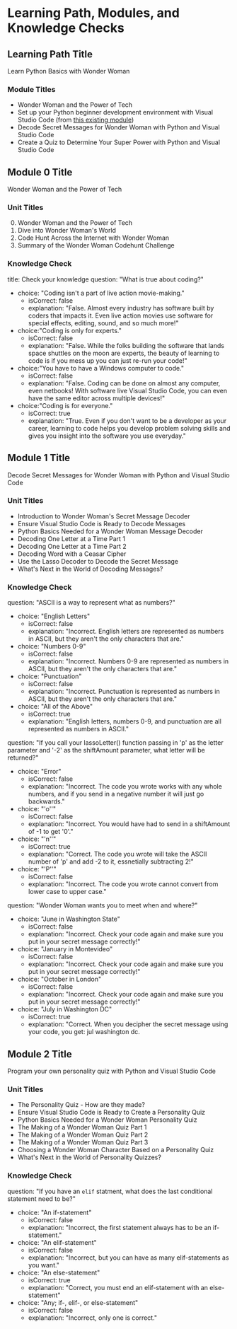 # Learning Path, Modules, and Knowledge Checks

## Learning Path Title 
Learn Python Basics with Wonder Woman

### Module Titles
- Wonder Woman and the Power of Tech
- Set up your Python beginner development environment with Visual Studio Code (from [this existing module](https://docs.microsoft.com/en-us/learn/modules/python-install-vscode/))
- Decode Secret Messages for Wonder Woman with Python and Visual Studio Code
- Create a Quiz to Determine Your Super Power with Python and Visual Studio Code

## Module 0 Title
Wonder Woman and the Power of Tech

### Unit Titles 
0. Wonder Woman and the Power of Tech
1. Dive into Wonder Woman's World
2. Code Hunt Across the Internet with Wonder Woman
3. Summary of the Wonder Woman Codehunt Challenge

### Knowledge Check
title: Check your knowledge
question: "What is true about coding?"
- choice: "Coding isn't a part of live action movie-making."
    - isCorrect: false
    - explanation: "False. Almost every industry has software built by coders that impacts it. Even live action movies use software for special effects, editing, sound, and so much more!"
- choice:"Coding is only for experts."
    - isCorrect: false
    - explanation: "False. While the folks building the software that lands space shuttles on the moon are experts, the beauty of learning to code is if you mess up you can just re-run your code!"
- choice:"You have to have a Windows computer to code."
    - isCorrect: false
    - explanation: "False. Coding can be done on almost any computer, even netbooks! With software live Visual Studio Code, you can even have the same editor across multiple devices!"
- choice:"Coding is for everyone."
    - isCorrect: true
    - explanation: "True. Even if you don't want to be a developer as your career, learning to code helps you develop problem solving skills and gives you insight into the software you use everyday."

## Module 1 Title
Decode Secret Messages for Wonder Woman with Python and Visual Studio Code

### Unit Titles 
- Introduction to Wonder Woman's Secret Message Decoder
- Ensure Visual Studio Code is Ready to Decode Messages
- Python Basics Needed for a Wonder Woman Message Decoder
- Decoding One Letter at a Time Part 1
- Decoding One Letter at a Time Part 2
- Decoding Word with a Ceasar Cipher
- Use the Lasso Decoder to Decode the Secret Message
- What's Next in the World of Decoding Messages?

### Knowledge Check
question: "ASCII is a way to represent what as numbers?"
- choice: "English Letters"
    - isCorrect: false
    - explanation: "Incorrect. English letters are represented as numbers in ASCII, but they aren't the only characters that are."
- choice: "Numbers 0-9"
    - isCorrect: false
    - explanation: "Incorrect. Numbers 0-9 are represented as numbers in ASCII, but they aren't the only characters that are."
- choice: "Punctuation"
    - isCorrect: false
    - explanation: "Incorrect. Punctuation is represented as numbers in ASCII, but they aren't the only characters that are."
- choice: "All of the Above"
    - isCorrect: true
    - explanation: "English letters, numbers 0-9, and punctuation are all represented as numbers in ASCII."

question: "If you call your lassoLetter() function passing in 'p' as the letter parameter and '-2' as the shiftAmount parameter, what letter will be returned?"
- choice: "Error"
    - isCorrect: false
    - explanation: "Incorrect. The code you wrote works with any whole numbers, and if you send in a negative number it will just go backwards."
- choice: "'o''"
    - isCorrect: false
    - explanation: "Incorrect. You would have had to send in a shiftAmount of -1 to get '0'."
- choice: "'n''"
    - isCorrect: true
    - explanation: "Correct. The code you wrote will take the ASCII number of 'p' and add -2 to it, essnetially subtracting 2!"
- choice: "'P''"
    - isCorrect: false
    - explanation: "Incorrect. The code you wrote cannot convert from lower case to upper case."

question: "Wonder Woman wants you to meet when and where?"
- choice: "June in Washington State"
    - isCorrect: false
    - explanation: "Incorrect. Check your code again and make sure you put in your secret message correctly!"
- choice: "January in Montevideo"
    - isCorrect: false
    - explanation: "Incorrect. Check your code again and make sure you put in your secret message correctly!"
- choice: "October in London"
    - isCorrect: false
    - explanation: "Incorrect. Check your code again and make sure you put in your secret message correctly!"
- choice: "July in Washington DC"
    - isCorrect: true
    - explanation: "Correct. When you decipher the secret message using your code, you get: jul washington dc.

## Module 2 Title 
Program your own personality quiz with Python and Visual Studio Code

### Unit Titles
- The Personality Quiz - How are they made?
- Ensure Visual Studio Code is Ready to Create a Personality Quiz
- Python Basics Needed for a Wonder Woman Personality Quiz
- The Making of a Wonder Woman Quiz Part 1
- The Making of a Wonder Woman Quiz Part 2
- The Making of a Wonder Woman Quiz Part 3
- Choosing a Wonder Woman Character Based on a Personality Quiz 
- What's Next in the World of Personality Quizzes?

### Knowledge Check
question: "If you have an `elif` statment, what does the last conditional statement need to be?"
- choice: "An if-statement"
    - isCorrect: false
    - explanation: "Incorrect, the first statement always has to be an if-statement."
- choice: "An elif-statement"
    - isCorrect: false
    - explanation: "Incorrect, but you can have as many elif-statements as you want."
- choice: "An else-statement"
    - isCorrect: true
    - explanation: "Correct, you must end an elif-statement with an else-statement"
- choice: "Any; if-, elif-, or else-statement"
    - isCorrect: false
    - explanation: "Incorrect, only one is correct."